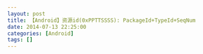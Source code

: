 ```yaml
---
layout: post
title: 【Android】资源id(0xPPTTSSSS): PackageId+TypeId+SeqNum
date: 2014-07-13 22:25:00
categories: [Android]
tags: []
---
```

         